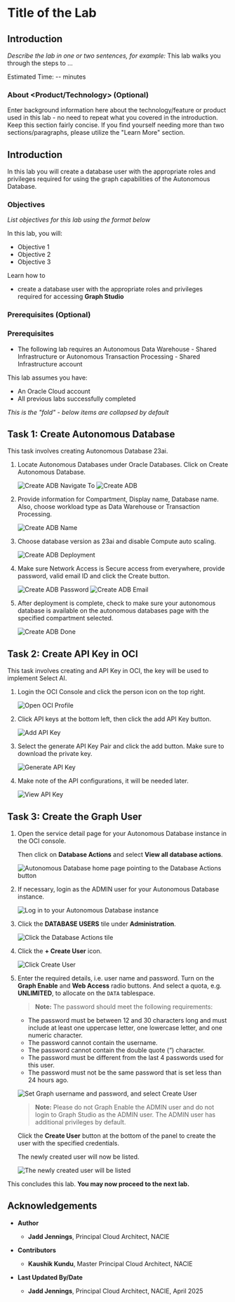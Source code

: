 # Title of the Lab

## Introduction

*Describe the lab in one or two sentences, for example:* This lab walks you through the steps to ...

Estimated Time: -- minutes

### About <Product/Technology> (Optional)
Enter background information here about the technology/feature or product used in this lab - no need to repeat what you covered in the introduction. Keep this section fairly concise. If you find yourself needing more than two sections/paragraphs, please utilize the "Learn More" section.
## Introduction

In this lab you will create a database user with the appropriate roles and privileges required for using the graph capabilities of the Autonomous Database.

### Objectives

*List objectives for this lab using the format below*

In this lab, you will:
* Objective 1
* Objective 2
* Objective 3
 

Learn how to
-  create a database user with the appropriate roles and privileges required for accessing **Graph Studio**

### Prerequisites (Optional)

### Prerequisites

- The following lab requires an Autonomous Data Warehouse - Shared Infrastructure or Autonomous Transaction Processing - Shared Infrastructure account
 
This lab assumes you have:
* An Oracle Cloud account
* All previous labs successfully completed


*This is the "fold" - below items are collapsed by default*

## Task 1: Create Autonomous Database

This task involves creating Autonomous Database 23ai.

1. Locate Autonomous Databases under Oracle Databases. Click on Create Autonomous Database.

    ![Create ADB Navigate To](images/create_adb_navigate_to_adb.png)
    ![Create ADB](images/create_adb.png)

2. Provide information for Compartment, Display name, Database name. Also, choose workload type as Data Warehouse or Transaction Processing.
    
    ![Create ADB Name](images/create_adb_name_workload.png)
    
3. Choose database version as 23ai and disable Compute auto scaling.

    ![Create ADB Deployment](images/create_adb_deployment_type.png)

4. Make sure Network Access is Secure access from everywhere, provide password, valid email ID and click the Create button.

    ![Create ADB Password](images/create_adb_password_network.png)
    ![Create ADB Email](images/create_adb_contact_email.png)

5. After deployment is complete, check to make sure your autonomous database is available on the autonomous databases page with the specified compartment selected.

    ![Create ADB Done](images/create_adb_complete.png)

## Task 2: Create API Key in OCI

This task involves creating and API Key in OCI, the key will be used to implement Select AI.

1. Login the OCI Console and click the person icon on the top right.

    ![Open OCI Profile](images/oci_profile.png)

2. Click API keys at the bottom left, then click the add API Key button.

    ![Add API Key](images/oci_add_api_key.png)

3. Select the generate API Key Pair and click the add button. Make sure to download the private key.

    ![Generate API Key](images/oci_add_api_key_generate.png)

4. Make note of the API configurations, it will be needed later.

    ![View API Key](images/add_api_key_config_view.png)


## Task 3: Create the Graph User


1. Open the service detail page for your Autonomous Database instance in the OCI console.  

   Then click on **Database Actions** and select **View all database actions**. 

   ![Autonomous Database home page pointing to the Database Actions button](images/click-database-actions-updated.png "Autonomous Database home page pointing to the Database Actions button")


2. If necessary, login as the ADMIN user for your Autonomous Database instance.

    ![Log in to your Autonomous Database instance](./images/sign-in-admin.png "Log in to your Autonomous Database instance")

3. Click  the **DATABASE USERS** tile under **Administration**.

   ![Click the Database Actions tile](./images/db-actions-users.png "Click the Database Actions tile")

4. Click the **+ Create User** icon.

    ![Click Create User](./images/db-actions-create-user.png "Click Create User ")

5. Enter the required details, i.e. user name and password. Turn on the **Graph Enable** and **Web Access** radio buttons. And select a quota, e.g. **UNLIMITED**,  to allocate on the `DATA` tablespace.   

    >**Note:** The password should meet the following requirements:

    - The password must be between 12 and 30 characters long and must include at least one uppercase letter, one lowercase letter, and one numeric character.
    - The password cannot contain the username.
    - The password cannot contain the double quote (“) character.
    - The password must be different from the last 4 passwords used for this user.
    - The password must not be the same password that is set less than 24 hours ago.

    ![Set Graph username and password, and select Create User](images/db-actions-create-graph-user.png "Set Graph username and password, and select Create User ")

    >**Note:** Please do not Graph Enable the ADMIN user and do not login to Graph Studio as the ADMIN user. The ADMIN user has additional privileges by default. 

    Click the **Create User** button at the bottom of the panel to create the user with the specified credentials.

    The newly created user will now be listed.

    ![The newly created user will be listed](./images/db-actions-user-created.png "The newly created user will be listed ")   



This concludes this lab. **You may now proceed to the next lab.**

## Acknowledgements

* **Author**
    * **Jadd Jennings**, Principal Cloud Architect, NACIE

* **Contributors**
    * **Kaushik Kundu**, Master Principal Cloud Architect, NACIE

* **Last Updated By/Date**
    * **Jadd Jennings**, Principal Cloud Architect, NACIE, April 2025